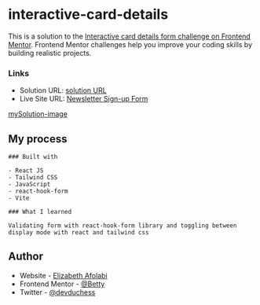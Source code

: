 # interactive-card-details

This is a solution to the [Interactive card details form challenge on Frontend Mentor](https://www.frontendmentor.io/challenges/interactive-card-details-form-XpS8cKZDWw). Frontend Mentor challenges help you improve your coding skills by building realistic projects.

### Links

- Solution URL: [solution URL](https://github.com/BettyAfolabi/interactive-card-details)
- Live Site URL: [Newsletter Sign-up Form](https://github.com/BettyAfolabi/interactive-card-details)

[mySolution-image](public\Screenshot.png)

## My process

    ### Built with

    - React JS
    - Tailwind CSS
    - JavaScript
    - react-hook-form
    - Vite

    ### What I learned

    Validating form with react-hook-form library and toggling between display mode with react and tailwind css

## Author

- Website - [Elizabeth Afolabi](https://www.linkedin.com/in/elizabeth-afolabi-2a6511196/)
- Frontend Mentor - [@Betty](https://www.frontendmentor.io/profile/Betty)
- Twitter - [@devduchess](https://www.twitter.com/devduchess)
